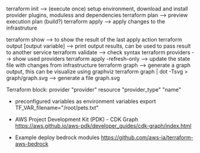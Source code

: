 terraform init -->  (execute once) setup environment, download and install provider plugins, moduless and dependencies
terraform plan -->  preview execution plan (build?)
terraform apply --> apply changes to the infrastruture

terraform show --> to show the result of the last apply action
terraform output [output variable] --> print output results, can be used to pass result to another service
terraform validate --> check syntax
terraform providers --> show used providers
terraform apply -refresh-only --> update the state file with changes from infrastructure
terraform graph --> generate a graph output, this can be visualize using graphviz
terraform graph | dot -Tsvg > graph/graph.svg --> generate a file graph.svg

Terraform block:
provider "provider"
resource "provider_type" "name"

- preconfigured variables as environment variables
 export TF_VAR_filename="/root/pets.txt"


- AWS Project Development Kit (PDK) - CDK Graph
https://aws.github.io/aws-pdk/developer_guides/cdk-graph/index.html

- Example deploy bedrock modules
https://github.com/aws-ia/terraform-aws-bedrock
